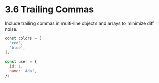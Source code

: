 # 3.6 Trailing Commas
Include trailing commas in multi-line objects and arrays to minimize diff noise.

```js
const colors = [
  'red',
  'blue',
];

const user = {
  id: 1,
  name: 'Ada',
};
```

